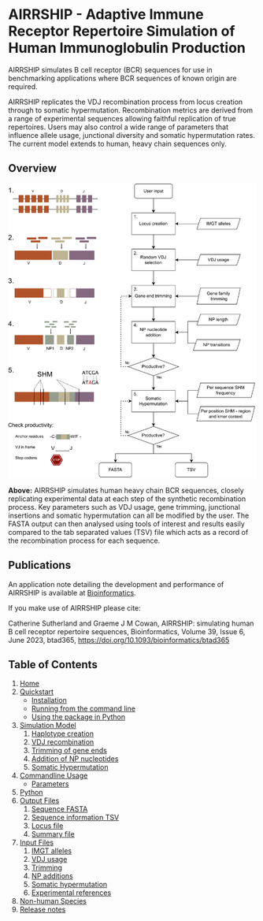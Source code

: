 # AIRRSHIP - Adaptive Immune Receptor Repertoire Simulation of Human Immunoglobulin Production

AIRRSHIP simulates B cell receptor (BCR) sequences for use in benchmarking applications where BCR sequences of known origin are required. 

AIRRSHIP replicates the VDJ recombination process from locus creation through to somatic hypermutation. Recombination metrics are derived from a range of experimental sequences allowing faithful replication of true repertoires. Users may also control a wide range of parameters that influence allele usage, junctional diversity and somatic hypermutation rates. The current model extends to human, heavy chain sequences only. 


## Overview

![Algorithm](img/overview_fig.png)

**Above:** AIRRSHIP simulates human heavy chain BCR sequences, closely replicating experimental data at each step of the synthetic recombination process. Key parameters such as VDJ usage, gene trimming, junctional insertions and somatic hypermutation can all be modified by the user. The FASTA output can then analysed using tools of interest and results easily compared to the tab separated values (TSV) file which acts as a record of the recombination process for each sequence.

## Publications

An application note detailing the development and performance of AIRRSHIP is available at [Bioinformatics](https://doi.org/10.1093/bioinformatics/btad365).

If you make use of AIRRSHIP please cite:

Catherine Sutherland and Graeme J M Cowan, AIRRSHIP: simulating human B cell receptor repertoire sequences, Bioinformatics, Volume 39, Issue 6, June 2023, btad365, https://doi.org/10.1093/bioinformatics/btad365

## Table of Contents

1. [Home](index.md)
2. [Quickstart](quickstart.md)
    * [Installation](quickstart.md#installation)
    * [Running from the command line](quickstart.md#commandline)
    * [Using the package in Python](quickstart.md#python)
3. [Simulation Model](model.md)
    1.  [Haplotype creation](model.md#haplotype)
    2.  [VDJ recombination](model.md#vdj)
    3.  [Trimming of gene ends](model.md#trim)
    4.  [Addition of NP nucleotides](model.md#np)
    5.  [Somatic Hypermutation](model.md#shm)
4. [Commandline Usage](parameters.md)
    * [Parameters](parameters.md#parameters)
5. [Python](python_use.md)
6. [Output Files](output.md)
    1. [Sequence FASTA](output.md#fasta)
    2. [Sequence information TSV](output.md#tsv)
    3. [ Locus file](output.md#locus)
    4. [ Summary file](output.md#summary)
7. [Input Files](data.md)
    1. [IMGT alleles](data.md#imgt-alleles)
    2. [VDJ usage](data.md#vdj-usage)
    3. [Trimming](data.md#trimming)
    4. [NP additions](data.md#np-additions)
    5. [Somatic hypermutation](data.md#somatic-hypermutation)
    6. [Experimental references](data.md#experimental-data-used)
8. [Non-human Species](non_human.md)
9. [Release notes](release.md)
